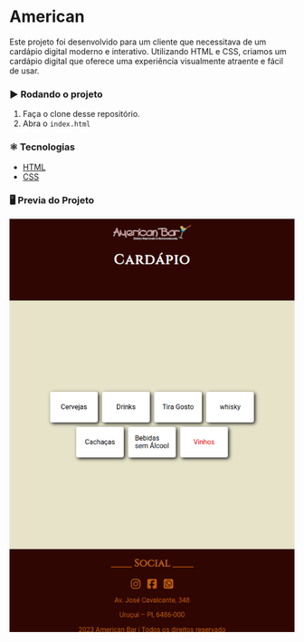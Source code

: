 # American

Este projeto foi desenvolvido para um cliente que necessitava de um cardápio digital moderno e interativo. Utilizando HTML e CSS, criamos um cardápio digital que oferece uma experiência visualmente atraente e fácil de usar. 

### :arrow_forward: Rodando o projeto

1. Faça o clone desse repositório.
2. Abra o `index.html`

### :atom_symbol: Tecnologias 
* [HTML](https://axios-http.com/ptbr/docs/intro)
* [CSS](https://reactrouter.com/en/main)

### :desktop_computer: Previa do Projeto

![tela inicial](assets/print-I.png)
